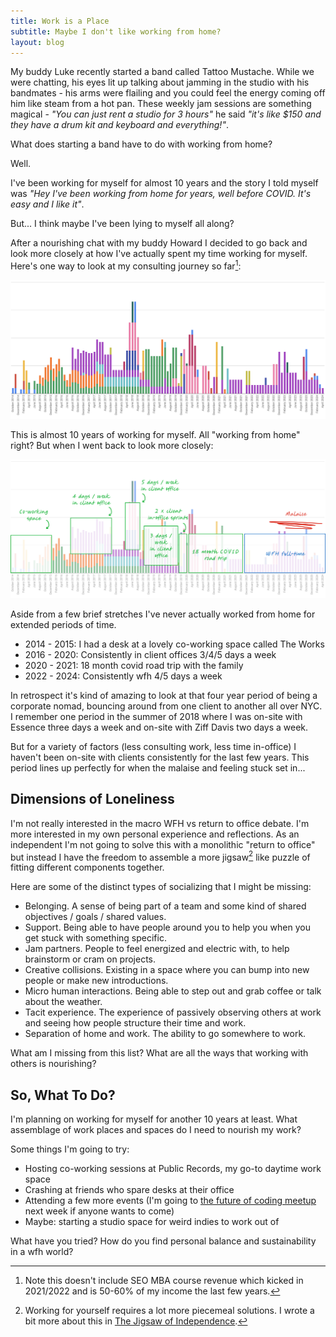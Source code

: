 ```yaml
---
title: Work is a Place
subtitle: Maybe I don't like working from home?
layout: blog
---
```


My buddy Luke recently started a band called Tattoo Mustache. While we were chatting, his eyes lit up talking about jamming in the studio with his bandmates - his arms were flailing and you could feel the energy coming off him like steam from a hot pan. These weekly jam sessions are something magical - *"You can just rent a studio for 3 hours"* he said *"it's like $150 and they have a drum kit and keyboard and everything!"*.

What does starting a band have to do with working from home?

Well.

I've been working for myself for almost 10 years and the story I told myself was *"Hey I've been working from home for years, well before COVID. It's easy and I like it"*.

But... I think maybe I've been lying to myself all along?

After a nourishing chat with my buddy Howard I decided to go back and look more closely at how I've actually spent my time working for myself. Here's one way to look at my consulting journey so far[^seomba]:

[^seomba]: Note this doesn't include SEO MBA course revenue which kicked in 2021/2022 and is 50-60% of my income the last few years.

![](/images/wfh-revenue.png)

This is almost 10 years of working for myself. All "working from home" right? But when I went back to look more closely:

![](/images/wfh-revenue-annotated.png)

Aside from a few brief stretches I've never actually worked from home for extended periods of time.

* 2014 - 2015: I had a desk at a lovely co-working space called The Works
* 2016 - 2020: Consistently in client offices 3/4/5 days a week
* 2020 - 2021: 18 month covid road trip with the family
* 2022 - 2024: Consistently wfh 4/5 days a week

In retrospect it's kind of amazing to look at that four year period of being a corporate nomad, bouncing around from one client to another all over NYC. I remember one period in the summer of 2018 where I was on-site with Essence three days a week and on-site with Ziff Davis two days a week.

But for a variety of factors (less consulting work, less time in-office) I haven't been on-site with clients consistently for the last few years. This period lines up perfectly for when the malaise and feeling stuck set in...

## Dimensions of Loneliness

I'm not really interested in the macro WFH vs return to office debate. I'm more interested in my own personal experience and reflections. As an independent I'm not going to solve this with a monolithic "return to office" but instead I have the freedom to assemble a more jigsaw[^jigsaw] like puzzle of fitting different components together.

[^jigsaw]: Working for yourself requires a lot more piecemeal solutions. I wrote a bit more about this in [The Jigsaw of Independence](https://tomcritchlow.com/2021/09/09/jigsaw/).

Here are some of the distinct types of socializing that I might be missing:

* Belonging. A sense of being part of a team and some kind of shared objectives / goals / shared values.
* Support. Being able to have people around you to help you when you get stuck with something specific.
* Jam partners. People to feel energized and electric with, to help brainstorm or cram on projects.
* Creative collisions. Existing in a space where you can bump into new people or make new introductions.
* Micro human interactions. Being able to step out and grab coffee or talk about the weather.
* Tacit experience. The experience of passively observing others at work and seeing how people structure their time and work.
* Separation of home and work. The ability to go somewhere to work.

What am I missing from this list? What are all the ways that working with others is nourishing?

## So, What To Do?

I'm planning on working for myself for another 10 years at least. What assemblage of work places and spaces do I need to nourish my work?

Some things I'm going to try:

* Hosting co-working sessions at Public Records, my go-to daytime work space
* Crashing at friends who spare desks at their office
* Attending a few more events (I'm going to [the future of coding meetup](https://lu.ma/cam9g0nq) next week if anyone wants to come)
* Maybe: starting a studio space for weird indies to work out of

What have you tried? How do you find personal balance and sustainability in a wfh world?

